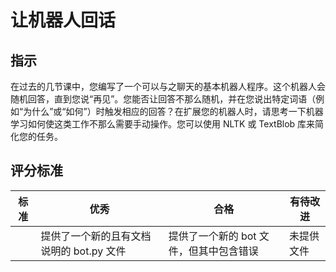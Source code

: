 # 让机器人回话

## 指示

在过去的几节课中，您编写了一个可以与之聊天的基本机器人程序。这个机器人会随机回答，直到您说“再见”。您能否让回答不那么随机，并在您说出特定词语（例如“为什么”或“如何”）时触发相应的回答？在扩展您的机器人时，请思考一下机器学习如何使这类工作不那么需要手动操作。您可以使用 NLTK 或 TextBlob 库来简化您的任务。

## 评分标准

| 标准 | 优秀 | 合格 | 有待改进 |
| --- | --- | --- | --- |
| | 提供了一个新的且有文档说明的 bot.py 文件 | 提供了一个新的 bot 文件，但其中包含错误 | 未提供文件 |
